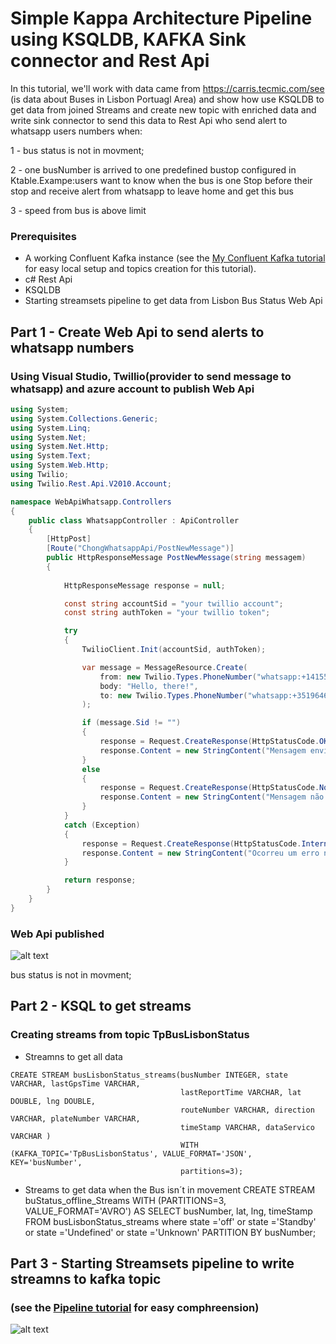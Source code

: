 # Simple Kappa Architecture Pipeline using KSQLDB, KAFKA Sink connector and Rest Api
In this tutorial, we'll work with data came from https://carris.tecmic.com/see (is data about Buses in Lisbon Portuagl Area) and show how use KSQLDB to get data from joined Streams and create new topic with enriched data and write sink connector to send this data to Rest Api who send alert to whatsapp users numbers when:


1 - bus status is not in movment;

2 - one busNumber is arrived to one predefined bustop configured in Ktable.Exampe:users want to know when the bus is one Stop before their stop and receive alert from whatsapp to leave home and get this bus

3 - speed from bus is above limit



### Prerequisites

* A working Confluent Kafka instance (see the [My Confluent Kafka tutorial](https://github.com/albertochong/AWS-KAFKA-CONFLUENT-PLATFORM) for easy local setup and topics creation for this tutorial).
* c# Rest Api 
* KSQLDB
* Starting streamsets pipeline to get data from Lisbon Bus Status Web Api 

## Part 1 - Create Web Api to send alerts to whatsapp numbers

### Using Visual Studio, Twillio(provider to send message to whatsapp) and azure account to publish Web Api
```csharp
using System;
using System.Collections.Generic;
using System.Linq;
using System.Net;
using System.Net.Http;
using System.Text;
using System.Web.Http;
using Twilio;
using Twilio.Rest.Api.V2010.Account;

namespace WebApiWhatsapp.Controllers
{
    public class WhatsappController : ApiController
    {
        [HttpPost]
        [Route("ChongWhatsappApi/PostNewMessage")]
        public HttpResponseMessage PostNewMessage(string messagem)
        {
           
            HttpResponseMessage response = null;

            const string accountSid = "your twillio account";
            const string authToken = "your twillio token";

            try
            {
                TwilioClient.Init(accountSid, authToken);

                var message = MessageResource.Create(
                    from: new Twilio.Types.PhoneNumber("whatsapp:+14155238886"),
                    body: "Hello, there!",
                    to: new Twilio.Types.PhoneNumber("whatsapp:+351964663133")
                );

                if (message.Sid != "")
                {
                    response = Request.CreateResponse(HttpStatusCode.OK);
                    response.Content = new StringContent("Mensagem enviada com sucesso", Encoding.UTF8, "application/json");
                }
                else
                {
                    response = Request.CreateResponse(HttpStatusCode.NoContent);
                    response.Content = new StringContent("Mensagem não enviada com sucesso", Encoding.UTF8, "application/json");
                }
            }
            catch (Exception)
            {
                response = Request.CreateResponse(HttpStatusCode.InternalServerError);
                response.Content = new StringContent("Ocorreu um erro no servidor", Encoding.UTF8, "application/json");
            }

            return response;
        }
    }
}


```
### Web Api published 
![alt text](https://achong.blob.core.windows.net/gitimages/pipeline_Get_Lisbom_Bus_Status_to_Kafk.PNG)


bus status is not in movment;

## Part 2 - KSQL to get streams

### Creating streams from topic TpBusLisbonStatus
* Streamns to get all data
```
CREATE STREAM busLisbonStatus_streams(busNumber INTEGER, state VARCHAR, lastGpsTime VARCHAR,
                                      lastReportTime VARCHAR, lat DOUBLE, lng DOUBLE,
                                      routeNumber VARCHAR, direction VARCHAR, plateNumber VARCHAR,
                                      timeStamp VARCHAR, dataServico VARCHAR )
                                      WITH (KAFKA_TOPIC='TpBusLisbonStatus', VALUE_FORMAT='JSON', KEY='busNumber',
                                      partitions=3);
```

* Streams to get data when the Bus isn´t in movement
CREATE STREAM buStatus_offline_Streams
  WITH (PARTITIONS=3,
        VALUE_FORMAT='AVRO') AS
  SELECT busNumber,
         lat,
         lng,
         timeStamp
  FROM busLisbonStatus_streams
  where state ='off' or state ='Standby' or state ='Undefined' or state ='Unknown'
  PARTITION BY busNumber;

## Part 3 - Starting Streamsets pipeline to write streamns to kafka topic

### (see the [Pipeline tutorial](https://github.com/albertochong/PIPELINES-ETL-PROJECTS/blob/master/3%20-%20PIPELINE-LISBON-BUS-STATUS.md) for easy comphreension)
![alt text](https://achong.blob.core.windows.net/gitimages/pipepline_lisbon_bus_status_kafka.PNG)

